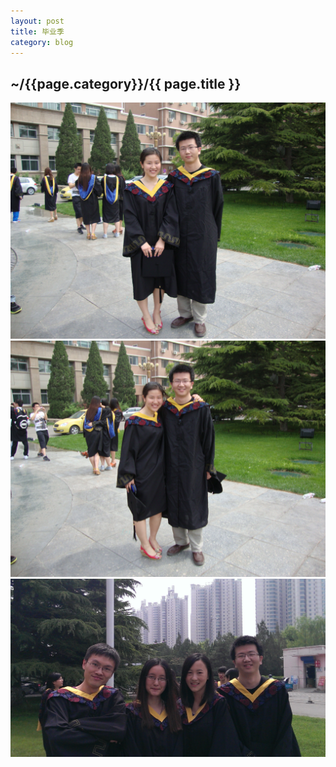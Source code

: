 ```yaml
---
layout: post
title: 毕业季
category: blog
---
```


<h2>~/{{page.category}}/{{ page.title }}</h2>



<img src = "/images/photo/life/2013-5-22-0.JPG"/>
<br/>
<img src = "/images/photo/life/2013-5-22-1.JPG"/>
<br/>
<img src = "/images/photo/life/2013-5-22-2.jpg"/>
